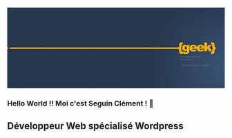 ![Cover](https://github.com/ClementS03/ClementS03/blob/master/img/geek-dev-codeur.jpg)
### Hello World !! Moi c'est Seguin Clément ! 👋

## Développeur Web spécialisé Wordpress


